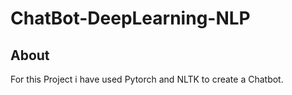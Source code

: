 # ChatBot-DeepLearning-NLP

## About

For this Project i have used Pytorch and NLTK to create a Chatbot.